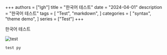 +++
authors = ["lgh"]
title = "한국어 테스트"
date = "2024-04-01"
description = "한국어 테스트"
tags = [
    "Test",
    "markdown",
]
categories = [
    "syntax",
    "theme demo",
]
series = ["Test"]
+++

한국어 테스트

![test](/images/N90.jpg)

```py
test py
```